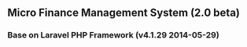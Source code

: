 ## Micro Finance Management System (2.0 beta)


### Base on Laravel PHP Framework (v4.1.29 2014-05-29)